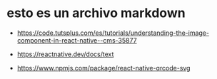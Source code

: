 # esto es un archivo markdown

* https://code.tutsplus.com/es/tutorials/understanding-the-image-component-in-react-native--cms-35877

* https://reactnative.dev/docs/text

* https://www.npmjs.com/package/react-native-qrcode-svg